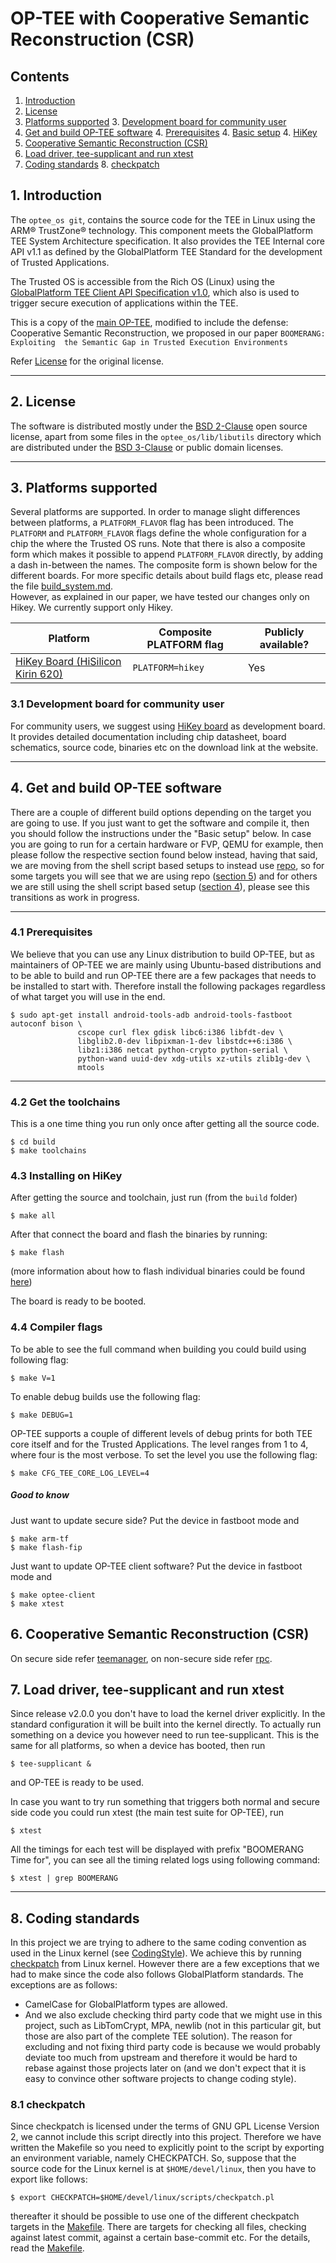 # OP-TEE with Cooperative Semantic Reconstruction (CSR)
## Contents
1. [Introduction](#1-introduction)
2. [License](#2-license)
3. [Platforms supported](#3-platforms-supported)
    3. [Development board for community user](#31-development-board-for-community-user)
4. [Get and build OP-TEE software](#4-get-and-build-op-tee-software)
    4. [Prerequisites](#41-prerequisites)
    4. [Basic setup](#42-basic-setup)
    4. [HiKey](#43-hikey)
6. [Cooperative Semantic Reconstruction (CSR)](#6-cooperative-semantic-reconstruction)
7. [Load driver, tee-supplicant and run xtest](#7-load-driver-tee-supplicant-and-run-xtest)
8. [Coding standards](#8-coding-standards)
    8. [checkpatch](#81-checkpatch)

## 1. Introduction
The `optee_os git`, contains the source code for the TEE in Linux using the
ARM&reg; TrustZone&reg; technology. This component meets the GlobalPlatform
TEE System Architecture specification. It also provides the TEE Internal core API
v1.1 as defined by the GlobalPlatform TEE Standard for the development of
Trusted Applications. 

The Trusted OS is accessible from the Rich OS (Linux) using the
[GlobalPlatform TEE Client API Specification v1.0](http://www.globalplatform.org/specificationsdevice.asp),
which also is used to trigger secure execution of applications within the TEE.

This is a copy of the [main OP-TEE](https://github.com/OP-TEE/optee_os), modified to include the defense: Cooperative
Semantic Reconstruction, we proposed in our paper `BOOMERANG: Exploiting 
the Semantic Gap in Trusted Execution Environments`

Refer [License](#2-License) for the original license.

---
## 2. License
The software is distributed mostly under the
[BSD 2-Clause](http://opensource.org/licenses/BSD-2-Clause) open source
license, apart from some files in the `optee_os/lib/libutils` directory
which are distributed under the
[BSD 3-Clause](http://opensource.org/licenses/BSD-3-Clause) or public domain
licenses.

---
## 3. Platforms supported
Several platforms are supported. In order to manage slight differences
between platforms, a `PLATFORM_FLAVOR` flag has been introduced.
The `PLATFORM` and `PLATFORM_FLAVOR` flags define the whole configuration
for a chip the where the Trusted OS runs. Note that there is also a
composite form which makes it possible to append `PLATFORM_FLAVOR` directly,
by adding a dash in-between the names. The composite form is shown below
for the different boards. For more specific details about build flags etc,
please read the file [build_system.md](documentation/build_system.md).  
However, as explained in our paper, we have tested our changes only on Hikey. 
We currently support only Hikey.

<!-- Please keep this list sorted in alphabetic order -->
| Platform | Composite PLATFORM flag | Publicly available? |
|----------|-------------------------|---------------------|
| [HiKey Board (HiSilicon Kirin 620)](https://www.96boards.org/products/hikey)|`PLATFORM=hikey`| Yes |

### 3.1 Development board for community user
For community users, we suggest using [HiKey board](https://www.96boards.org/products/ce/hikey/)
as development board. It provides detailed documentation including chip
datasheet, board schematics, source code, binaries etc on the download link at
the website.

---
## 4. Get and build OP-TEE software
There are a couple of different build options depending on the target you are
going to use. If you just want to get the software and compile it, then you
should follow the instructions under the "Basic setup" below. In case you are
going to run for a certain hardware or FVP, QEMU for example, then please follow
the respective section found below instead, having that said, we are moving from
the shell script based setups to instead use
[repo](https://source.android.com/source/downloading.html), so for some targets
you will see that we are using repo ([section 5](#5-repo-manifests)) and for
others we are still using the shell script based setup
([section 4](#4-get-and-build-op-tee-software)), please see this transitions as
work in progress.

---
### 4.1 Prerequisites
We believe that you can use any Linux distribution to build OP-TEE, but as
maintainers of OP-TEE we are mainly using Ubuntu-based distributions and to be
able to build and run OP-TEE there are a few packages that needs to be installed
to start with. Therefore install the following packages regardless of what
target you will use in the end.
```
$ sudo apt-get install android-tools-adb android-tools-fastboot autoconf bison \
               cscope curl flex gdisk libc6:i386 libfdt-dev \
               libglib2.0-dev libpixman-1-dev libstdc++6:i386 \
               libz1:i386 netcat python-crypto python-serial \
               python-wand uuid-dev xdg-utils xz-utils zlib1g-dev \
               mtools
```

---

### 4.2 Get the toolchains
This is a one time thing you run only once after getting all the source code.
```
$ cd build
$ make toolchains
```

### 4.3 Installing on HiKey
After getting the source and toolchain, just run (from the `build` folder)
```
$ make all
```

After that connect the board and flash the binaries by running:
```
$ make flash
```

(more information about how to flash individual binaries could be found
[here](https://github.com/96boards/documentation/wiki/HiKeyUEFI#flash-binaries-to-emmc-))

The board is ready to be booted.

### 4.4 Compiler flags
To be able to see the full command when building you could build using
following flag:
```
$ make V=1
```

To enable debug builds use the following flag:
```
$ make DEBUG=1
```

OP-TEE supports a couple of different levels of debug prints for both TEE core
itself and for the Trusted Applications. The level ranges from 1 to 4, where
four is the most verbose. To set the level you use the following flag:
```
$ make CFG_TEE_CORE_LOG_LEVEL=4
```

##### Good to know
Just want to update secure side? Put the device in fastboot mode and
```
$ make arm-tf
$ make flash-fip

```

Just want to update OP-TEE client software? Put the device in fastboot mode and
```
$ make optee-client
$ make xtest
```
## 6. Cooperative Semantic Reconstruction (CSR)
On secure side refer [teemanager](https://github.com/ucsb-seclab/boomerang/blob/master/optee/optee_os/core/arch/arm/kernel/tee_ta_manager.c#L89), on non-secure side refer [rpc](https://github.com/ucsb-seclab/boomerang/blob/master/optee/linux/drivers/tee/optee/rpc.c#L389).
## 7. Load driver, tee-supplicant and run xtest
Since release v2.0.0 you don't have to load the kernel driver explicitly. In the
standard configuration it will be built into the kernel directly. To actually
run something on a device you however need to run tee-supplicant. This is the
same for all platforms, so when a device has booted, then run
```
$ tee-supplicant &
```
and OP-TEE is ready to be used.

In case you want to try run something that triggers both normal and secure side
code you could run xtest (the main test suite for OP-TEE), run
```
$ xtest
```
All the timings for each test will be displayed with prefix "BOOMERANG Time for", you can see all the timing related logs using following command:
```
$ xtest | grep BOOMERANG
```

---
## 8. Coding standards
In this project we are trying to adhere to the same coding convention as used in
the Linux kernel (see
[CodingStyle](https://www.kernel.org/doc/Documentation/CodingStyle)). We achieve this by running
[checkpatch](http://git.kernel.org/cgit/linux/kernel/git/torvalds/linux.git/tree/scripts/checkpatch.pl)
from Linux kernel. However there are a few exceptions that we had to make since
the code also follows GlobalPlatform standards. The exceptions are as follows:

- CamelCase for GlobalPlatform types are allowed.
- And we also exclude checking third party code that we might use in this
  project, such as LibTomCrypt, MPA, newlib (not in this particular git, but
  those are also part of the complete TEE solution). The reason for excluding
  and not fixing third party code is because we would probably deviate too much
  from upstream and therefore it would be hard to rebase against those projects
  later on (and we don't expect that it is easy to convince other software
  projects to change coding style).

### 8.1 checkpatch
Since checkpatch is licensed under the terms of GNU GPL License Version 2, we
cannot include this script directly into this project. Therefore we have
written the Makefile so you need to explicitly point to the script by exporting
an environment variable, namely CHECKPATCH. So, suppose that the source code for
the Linux kernel is at `$HOME/devel/linux`, then you have to export like follows:

    $ export CHECKPATCH=$HOME/devel/linux/scripts/checkpatch.pl
thereafter it should be possible to use one of the different checkpatch targets
in the [Makefile](Makefile). There are targets for checking all files, checking
against latest commit, against a certain base-commit etc. For the details, read
the [Makefile](Makefile).

